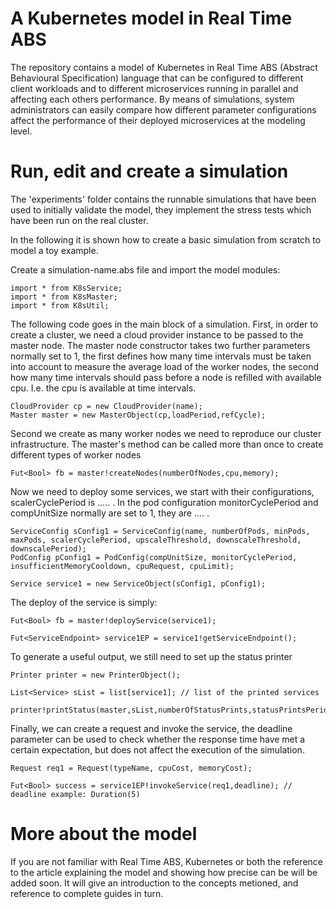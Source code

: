 # A Kubernetes model in Real Time ABS
The repository contains a model of Kubernetes in Real Time ABS (Abstract Behavioural Specification) language that can be configured to different client workloads and to different microservices running in parallel and affecting each others performance. By means of simulations, system administrators can easily compare how different parameter configurations affect the performance of their deployed microservices at the modeling level.

# Run, edit and create a simulation

The 'experiments' folder contains the runnable simulations that have been used to initially validate the model, they implement the stress tests which have been run on the real cluster.

In the following it is shown how to create a basic simulation from scratch to model a toy example.

Create a simulation-name.abs file and import the model modules:

    import * from K8sService;
    import * from K8sMaster;
    import * from K8sUtil;

The following code goes in the main block of a simulation. First, in order to create a cluster, we need a cloud provider instance to be passed to the master node. The master node constructor takes two further parameters normally set to 1, the first defines how many time intervals must be taken into account to measure the average load of the worker nodes, the second how many time intervals should pass before a node is refilled with available cpu. I.e. the cpu is available at time intervals.
  
    CloudProvider cp = new CloudProvider(name);
    Master master = new MasterObject(cp,loadPeriod,refCycle);
  
Second we create as many worker nodes we need to reproduce our cluster infrastructure. The master's method can be called more than once to create different types of worker nodes
    
    Fut<Bool> fb = master!createNodes(numberOfNodes,cpu,memory);
    
Now we need to deploy some services, we start with their configurations, scalerCyclePeriod is ..... .
In the pod configuration monitorCyclePeriod and compUnitSize normally are set to 1, they are .... .

    ServiceConfig sConfig1 = ServiceConfig(name, numberOfPods, minPods, maxPods, scalerCyclePeriod, upscaleThreshold, downscaleThreshold, downscalePeriod);
    PodConfig pConfig1 = PodConfig(compUnitSize, monitorCyclePeriod, insufficientMemoryCooldown, cpuRequest, cpuLimit);

    Service service1 = new ServiceObject(sConfig1, pConfig1);
    
The deploy of the service is simply:
  
    Fut<Bool> fb = master!deployService(service1);
    
    Fut<ServiceEndpoint> service1EP = service1!getServiceEndpoint();
    
 To generate a useful output, we still need to set up the status printer
  
    Printer printer = new PrinterObject();
    
    List<Service> sList = list[service1]; // list of the printed services

    printer!printStatus(master,sList,numberOfStatusPrints,statusPrintsPeriod); 
                                                                               
    
 Finally, we can create a request and invoke the service, the deadline parameter can be used to check whether the response time have met a certain expectation, but does not affect the execution of the simulation.
  
    Request req1 = Request(typeName, cpuCost, memoryCost);
    
    Fut<Bool> success = service1EP!invokeService(req1,deadline); // deadline example: Duration(5)



# More about the model

If you are not familiar with Real Time ABS, Kubernetes or both the reference to the article explaining the model and showing how precise can be will be added soon. It will give an introduction to the concepts metioned, and reference to complete guides in turn.

